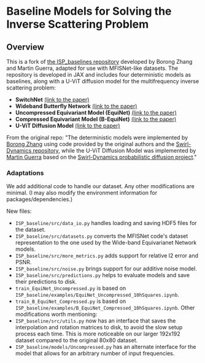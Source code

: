# Baseline Models for Solving the Inverse Scattering Problem

## Overview
This is a fork of [the ISP_baselines repository](https://github.com/borongzhang/ISP_baseline) developed by Borong Zhang and Martin Guerra, adapted for use with MFISNet-like datasets.
The repository is developed in JAX and includes four deterministic models as baselines, along with a U-ViT diffusion model for the multifrequency inverse scattering problem:

- **SwitchNet** [(link to the paper)](https://doi.org/10.1137/18M1222399)
- **Wideband Butterfly Network** [(link to the paper)](https://doi.org/10.1137/20M1383276)
- **Uncompressed Equivariant Model (EquiNet)** [(link to the paper)](https://doi.org/10.1016/j.cam.2024.116050)
- **Compressed Equivariant Model (B-EquiNet)** [(link to the paper)](https://doi.org/10.1016/j.cam.2024.116050)
- **U-ViT Diffusion Model** [(link to the paper)](https://doi.org/10.1016/j.cam.2024.116050)

From the original repo: "The deterministic models were implemented by [Borong Zhang](https://borongzhang.com/) using code provided by the original authors and the [Swirl-Dynamics repository](https://github.com/google-research/swirl-dynamics), while the U-ViT Diffusion Model was implemented by [Martin Guerra](https://sites.google.com/wisc.edu/martinguerra/home) based on the [Swirl-Dynamics probabilistic diffusion project](https://github.com/google-research/swirl-dynamics/tree/main/swirl_dynamics/projects/probabilistic_diffusion)."

### Adaptations
We add additional code to handle our dataset. Any other modifications are minimal. (I may also modify the environment information for packages/dependencies.)

New files:
- `ISP_baseline/src/data_io.py` handles loading and saving HDF5 files for the dataset.
- `ISP_baseline/src/datasets.py` converts the MFISNet code's dataset representation to the one used by the Wide-band Equivarianet Network models.
- `ISP_baseline/src/more_metrics.py` adds support for relative l2 error and PSNR.
- `ISP_baseline/src/noise.py` brings support for our additive noise model.
- `ISP_baseline/src/predictions.py` helps to evaluate models and save their predictions to disk.
- `train_EquiNet_Uncompressed.py` is based on `ISP_baseline/examples/EquiNet_Uncompressed_10hSquares.ipynb`.
- `train_B_EquiNet_Compressed.py` is based on `ISP_baseline/examples/B_EquiNet_Compressed_10hSquares.ipynb`.
Other modifications worth mentioning:
- `ISP_baseline/src/utils.py` now has an interface that saves the interpolation and rotation matrices to disk, to avoid the slow setup process each time. This is more noticeable on our larger 192x192 dataset compared to the original 80x80 dataset.
- `ISP_baseline/models/Uncompressed.py` has an alternate interface for the model that allows for an arbitrary number of input frequencies.